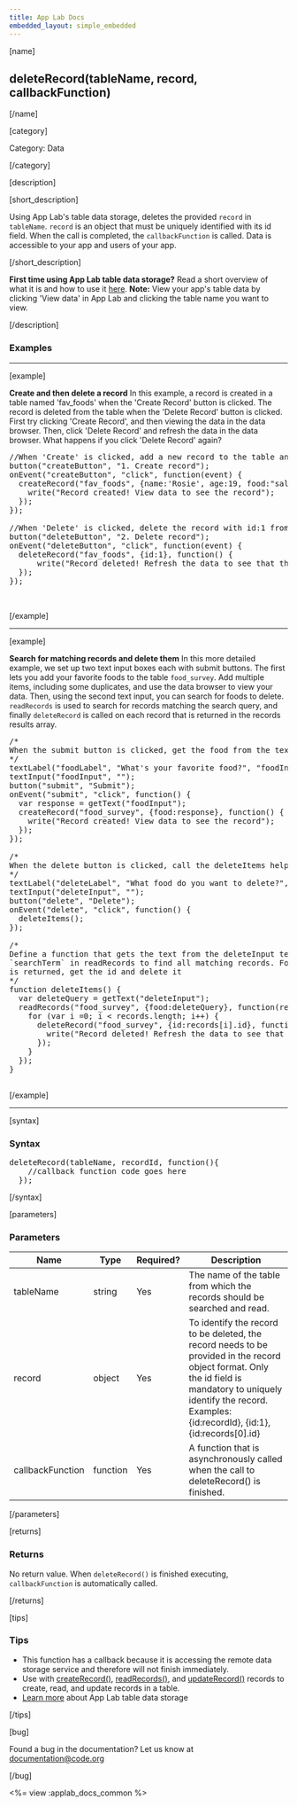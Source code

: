 ```yaml
---
title: App Lab Docs
embedded_layout: simple_embedded
---
```


[name]

## deleteRecord(tableName, record, callbackFunction)

[/name]


[category]

Category: Data

[/category]

[description]

[short_description]

Using App Lab's table data storage, deletes the provided `record` in `tableName`. `record` is an object that must be uniquely identified with its id field. When the call is completed, the `callbackFunction` is called. Data is accessible to your app and users of your app.

[/short_description]

**First time using App Lab table data storage?** Read a short overview of what it is and how to use it [here](/applab/docs/tabledatastorage).
**Note:** View your app's table data by clicking 'View data' in App Lab and clicking the table name you want to view.

[/description]

### Examples
____________________________________________________

[example]

**Create and then delete a record** In this example, a record is created in a table named 'fav_foods' when the 'Create Record' button is clicked. The record is deleted from the table when the 'Delete Record' button is clicked. First try clicking 'Create Record', and then viewing the data in the data browser. Then, click 'Delete Record' and refresh the data in the data browser. What happens if you click 'Delete Record' again?

<pre>
//When 'Create' is clicked, add a new record to the table and write a confirmation to the display
button("createButton", "1. Create record");
onEvent("createButton", "click", function(event) {
  createRecord("fav_foods", {name:'Rosie', age:19, food:"salad"}, function() {
    write("Record created! View data to see the record");
  });
});

//When 'Delete' is clicked, delete the record with id:1 from the table and write to the display
button("deleteButton", "2. Delete record");
onEvent("deleteButton", "click", function(event) {
  deleteRecord("fav_foods", {id:1}, function() {
      write("Record deleted! Refresh the data to see that the record doesn't exist");
  });
});


</pre>

[/example]

____________________________________________________

[example]

**Search for matching records and delete them** In this more detailed example, we set up two text input boxes each with submit buttons.
The first lets you add your favorite foods to the table `food_survey`. Add multiple items, including some duplicates, and use the
data browser to view your data. Then, using the second text input, you can search for foods to delete. `readRecords` is used to
search for records matching the search query, and finally `deleteRecord` is called on each record that is returned in the records
results array.

<pre>
/*
When the submit button is clicked, get the food from the text input and store it as a record
*/
textLabel("foodLabel", "What's your favorite food?", "foodInput");
textInput("foodInput", "");
button("submit", "Submit");
onEvent("submit", "click", function() {
  var response = getText("foodInput");
  createRecord("food_survey", {food:response}, function() {
    write("Record created! View data to see the record");
  });
});

/*
When the delete button is clicked, call the deleteItems helper function (defined below)
*/
textLabel("deleteLabel", "What food do you want to delete?", "deleteInput");
textInput("deleteInput", "");
button("delete", "Delete");
onEvent("delete", "click", function() {
  deleteItems();
});

/*
Define a function that gets the text from the deleteInput text input, and uses that as the
`searchTerm` in readRecords to find all matching records. For each record in the array that
is returned, get the id and delete it
*/
function deleteItems() {
  var deleteQuery = getText("deleteInput");
  readRecords("food_survey", {food:deleteQuery}, function(records) {
    for (var i =0; i < records.length; i++) {
      deleteRecord("food_survey", {id:records[i].id}, function() {
        write("Record deleted! Refresh the data to see that the record doesn't exist");
      });
    }
  });
}

</pre>

[/example]

____________________________________________________

[syntax]

### Syntax
<pre>
deleteRecord(tableName, recordId, function(){
    //callback function code goes here
  });
</pre>

[/syntax]

[parameters]

### Parameters

| Name  | Type | Required? | Description |
|-----------------|------|-----------|-------------|
| tableName | string | Yes | The name of the table from which the records should be searched and read. |
| record | object | Yes | To identify the record to be deleted, the record needs to be provided in the record object format. Only the id field is mandatory to uniquely identify the record. Examples: {id:recordId}, {id:1}, {id:records[0].id}
| callbackFunction | function | Yes | A function that is asynchronously called when the call to deleteRecord() is finished.|

[/parameters]

[returns]

### Returns
No return value. When `deleteRecord()` is finished executing, `callbackFunction` is automatically called.

[/returns]

[tips]

### Tips
- This function has a callback because it is accessing the remote data storage service and therefore will not finish immediately.
- Use with [createRecord()](/applab/docs/createRecord), [readRecords()](/applab/docs/readRecords), and [updateRecord()](/applab/docs/updateRecord) records to create, read, and update records in a table.
- [Learn more](/applab/docs/tabledatastorage) about App Lab table data storage

[/tips]

[bug]

Found a bug in the documentation? Let us know at documentation@code.org

[/bug]

<%= view :applab_docs_common %>
